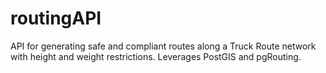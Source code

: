 # routingAPI
API for generating safe and compliant routes along a Truck Route network with height and weight restrictions.  Leverages PostGIS and pgRouting.
